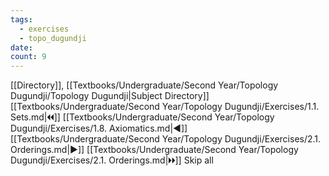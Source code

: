 ```yaml
---
tags:
  - exercises
  - topo_dugundji
date: 
count: 9
---
```

[[Directory]], [[Textbooks/Undergraduate/Second Year/Topology Dugundji/Topology Dugundji|Subject Directory]]
[[Textbooks/Undergraduate/Second Year/Topology Dugundji/Exercises/1.1. Sets.md|🞀🞀]] [[Textbooks/Undergraduate/Second Year/Topology Dugundji/Exercises/1.8. Axiomatics.md|◀]] [[Textbooks/Undergraduate/Second Year/Topology Dugundji/Exercises/2.1. Orderings.md|▶]] [[Textbooks/Undergraduate/Second Year/Topology Dugundji/Exercises/2.1. Orderings.md|🞂🞂]]
Skip all